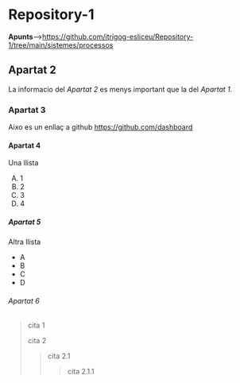 # Repository-1
<Strong>Apunts</Strong>-->https://github.com/itrigog-esliceu/Repository-1/tree/main/sistemes/processos

## Apartat 2
La informacio del <em> Apartat 2 </em> es menys important que la del <em>Apartat 1.</em>

### Apartat 3
Aixo es un enllaç a github https://github.com/dashboard

#### Apartat 4
Una llista
<ol type="A">
<li>1
<li>2
<li>3
<li>4
</ol>

##### Apartat 5
Altra llista
<ul>
<li>A
<li>B
<li>C
<li>D
</ul>

###### Apartat 6
>cita 1
>
>cita 2
>>cita 2.1
>>>cita 2.1.1